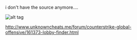 i don't have the source anymore....

![alt tag](http://s14.postimg.org/5d8ya0j4h/lobby_finder.png)

http://www.unknowncheats.me/forum/counterstrike-global-offensive/161373-lobby-finder.html

